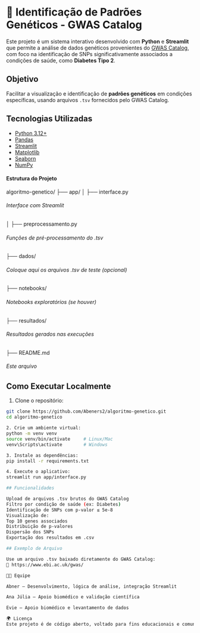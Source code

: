 # 🔬 Identificação de Padrões Genéticos - GWAS Catalog

Este projeto é um sistema interativo desenvolvido com **Python** e **Streamlit** que permite a análise de dados genéticos provenientes do [GWAS Catalog](https://www.ebi.ac.uk/gwas/), com foco na identificação de SNPs significativamente associados a condições de saúde, como **Diabetes Tipo 2**.

## Objetivo

Facilitar a visualização e identificação de **padrões genéticos** em condições específicas, usando arquivos `.tsv` fornecidos pelo GWAS Catalog.

## Tecnologias Utilizadas

- [Python 3.12+](https://www.python.org/)
- [Pandas](https://pandas.pydata.org/)
- [Streamlit](https://streamlit.io/)
- [Matplotlib](https://matplotlib.org/)
- [Seaborn](https://seaborn.pydata.org/)
- [NumPy](https://numpy.org/)


#### Estrutura do Projeto

algoritmo-genetico/ 
├── app/ 
│ 
├── interface.py 
###### Interface com Streamlit 
│ 
├── preprocessamento.py 
###### Funções de pré-processamento do .tsv 
├── dados/ 
###### Coloque aqui os arquivos .tsv de teste (opcional) 
├── notebooks/ 
###### Notebooks exploratórios (se houver) 
├── resultados/ 
###### Resultados gerados nas execuções 
├── README.md 
###### Este arquivo



## Como Executar Localmente

1. Clone o repositório:
```bash
git clone https://github.com/Abeners2/algoritmo-genetico.git
cd algoritmo-genetico

2. Crie um ambiente virtual:
python -m venv venv
source venv/bin/activate     # Linux/Mac
venv\Scripts\activate        # Windows

3. Instale as dependências:
pip install -r requirements.txt

4. Execute o aplicativo:
streamlit run app/interface.py

## Funcionalidades

Upload de arquivos .tsv brutos do GWAS Catalog
Filtro por condição de saúde (ex: Diabetes)
Identificação de SNPs com p-valor ≤ 5e-8
Visualização de:
Top 10 genes associados
Distribuição de p-valores
Dispersão dos SNPs
Exportação dos resultados em .csv

## Exemplo de Arquivo

Use um arquivo .tsv baixado diretamente do GWAS Catalog:
🔗 https://www.ebi.ac.uk/gwas/

👨‍🔬 Equipe

Abner – Desenvolvimento, lógica de análise, integração Streamlit

Ana Júlia – Apoio biomédico e validação científica

Evie – Apoio biomédico e levantamento de dados

🌍 Licença
Este projeto é de código aberto, voltado para fins educacionais e comunitários. Licenciado sob a MIT License.